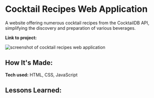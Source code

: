 # Cocktail Recipes Web Application
A website offering numerous cocktail recipes from the CocktailDB API, simplifying the discovery and preparation of various beverages.

**Link to project:**

![screenshot of cocktail recipes web application](http://placecorgi.com/1200/650)

## How It's Made:

**Tech used:** HTML, CSS, JavaScript

## Lessons Learned:
